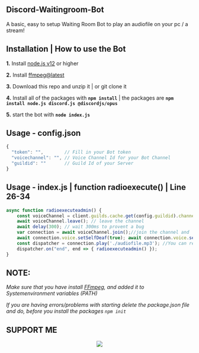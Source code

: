 ## Discord-Waitingroom-Bot

A basic, easy to setup Waiting Room Bot to play an audiofile on your pc / a stream!

## Installation | How to use the Bot

 **1.** Install [node.js v12](https://nodejs.org/api/cli.html#cli_unhandled_rejections_mode) or higher

 **2.** Install [ffmpeg@latest](https://ffmpeg.org) 

 **3.** Download this repo and unzip it    |    or git clone it
 
 **4.** Install all of the packages with **`npm install`**     |  the packages are   **`npm install node.js discord.js @discordjs/opus`**
 
 **5.** start the bot with **`node index.js`**

## Usage - config.json

```javascript
{
  "token": "",        // Fill in your Bot token
  "voicechannel": "", // Voice Channel Id for your Bot Channel
  "guildid": ""       // Guild Id of your Server
}
```

## Usage - index.js  | function radioexecute()  | Line 26-34

```javascript
async function radioexecuteadmin() {
    const voiceChannel = client.guilds.cache.get(config.guildid).channels.cache.get(config.voicechannel); //define the Voice Channel
    await voiceChannel.leave(); // leave the channel
    await delay(300); // wait 300ms to provent a bug
    var connection = await voiceChannel.join();//join the channel and
    await connection.voice.setSelfDeaf(true); await connection.voice.setDeaf(true); //selfdeaf
    const dispatcher = connection.play('./audiofile.mp3'); //You can replace the './audiofile.mp3' with any sort of Radio stream for example: 'https://streams.ilovemusic.de/iloveradio17.mp3'
    dispatcher.on("end", end => { radioexecuteadmin() });
}
```

## **NOTE:**

*Make sure that you have install [FFmpeg](https://ffmpeg.org), and added it to Systemenvironment variables (PATH)*

*If you are having errors/problems with starting delete the package.json file and do, before you install the packages `npm init`*

## SUPPORT ME

<div align="center">
            <a href="https://www.buymeacoffee.com/navaneethkm" target="_blank" style="display: inline-block;">
                <img
                    src="https://img.shields.io/badge/Donate-Buy%20Me%20A%20Coffee-orange.svg?style=flat-square" 
                    align="center"
                />
            </a></div>
